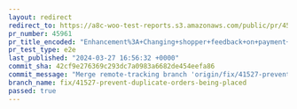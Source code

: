 ```yaml
---
layout: redirect
redirect_to: https://a8c-woo-test-reports.s3.amazonaws.com/public/pr/45961/e2e/index.html
pr_number: 45961
pr_title_encoded: "Enhancement%3A+Changing+shopper+feedback+on+payment+response+failure"
pr_test_type: e2e
last_published: "2024-03-27 16:56:32 +0000"
commit_sha: 42cf9e276369c293dc7a0983a6682de454eefa86
commit_message: "Merge remote-tracking branch 'origin/fix/41527-prevent-duplicate-orde…"
branch_name: fix/41527-prevent-duplicate-orders-being-placed
passed: true
---
```

